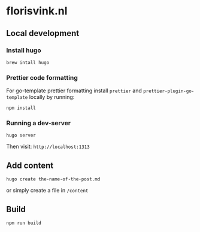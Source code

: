 # florisvink.nl

## Local development

### Install hugo

```
brew intall hugo
```

### Prettier code formatting

For go-template prettier formatting install `prettier` and `prettier-plugin-go-template` locally by running:

```
npm install
```

### Running a dev-server

```
hugo server
```

Then visit: `http://localhost:1313`

## Add content

```
hugo create the-name-of-the-post.md
```

or simply create a file in `/content`

## Build

```
npm run build
```
